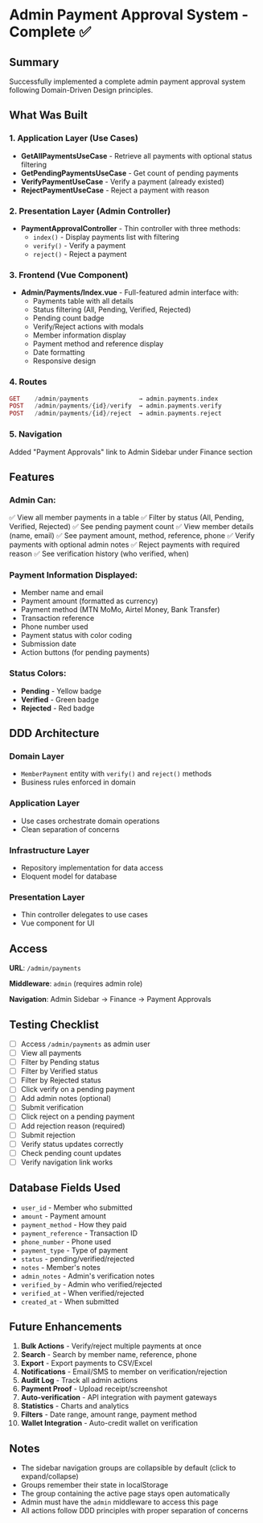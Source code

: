 # Admin Payment Approval System - Complete ✅

## Summary

Successfully implemented a complete admin payment approval system following Domain-Driven Design principles.

## What Was Built

### 1. Application Layer (Use Cases)
- **GetAllPaymentsUseCase** - Retrieve all payments with optional status filtering
- **GetPendingPaymentsUseCase** - Get count of pending payments
- **VerifyPaymentUseCase** - Verify a payment (already existed)
- **RejectPaymentUseCase** - Reject a payment with reason

### 2. Presentation Layer (Admin Controller)
- **PaymentApprovalController** - Thin controller with three methods:
  - `index()` - Display payments list with filtering
  - `verify()` - Verify a payment
  - `reject()` - Reject a payment

### 3. Frontend (Vue Component)
- **Admin/Payments/Index.vue** - Full-featured admin interface with:
  - Payments table with all details
  - Status filtering (All, Pending, Verified, Rejected)
  - Pending count badge
  - Verify/Reject actions with modals
  - Member information display
  - Payment method and reference display
  - Date formatting
  - Responsive design

### 4. Routes
```php
GET    /admin/payments              → admin.payments.index
POST   /admin/payments/{id}/verify  → admin.payments.verify
POST   /admin/payments/{id}/reject  → admin.payments.reject
```

### 5. Navigation
Added "Payment Approvals" link to Admin Sidebar under Finance section

## Features

### Admin Can:
✅ View all member payments in a table
✅ Filter by status (All, Pending, Verified, Rejected)
✅ See pending payment count
✅ View member details (name, email)
✅ See payment amount, method, reference, phone
✅ Verify payments with optional admin notes
✅ Reject payments with required reason
✅ See verification history (who verified, when)

### Payment Information Displayed:
- Member name and email
- Payment amount (formatted as currency)
- Payment method (MTN MoMo, Airtel Money, Bank Transfer)
- Transaction reference
- Phone number used
- Payment status with color coding
- Submission date
- Action buttons (for pending payments)

### Status Colors:
- **Pending** - Yellow badge
- **Verified** - Green badge
- **Rejected** - Red badge

## DDD Architecture

### Domain Layer
- `MemberPayment` entity with `verify()` and `reject()` methods
- Business rules enforced in domain

### Application Layer
- Use cases orchestrate domain operations
- Clean separation of concerns

### Infrastructure Layer
- Repository implementation for data access
- Eloquent model for database

### Presentation Layer
- Thin controller delegates to use cases
- Vue component for UI

## Access

**URL**: `/admin/payments`

**Middleware**: `admin` (requires admin role)

**Navigation**: Admin Sidebar → Finance → Payment Approvals

## Testing Checklist

- [ ] Access `/admin/payments` as admin user
- [ ] View all payments
- [ ] Filter by Pending status
- [ ] Filter by Verified status
- [ ] Filter by Rejected status
- [ ] Click verify on a pending payment
- [ ] Add admin notes (optional)
- [ ] Submit verification
- [ ] Click reject on a pending payment
- [ ] Add rejection reason (required)
- [ ] Submit rejection
- [ ] Verify status updates correctly
- [ ] Check pending count updates
- [ ] Verify navigation link works

## Database Fields Used

- `user_id` - Member who submitted
- `amount` - Payment amount
- `payment_method` - How they paid
- `payment_reference` - Transaction ID
- `phone_number` - Phone used
- `payment_type` - Type of payment
- `status` - pending/verified/rejected
- `notes` - Member's notes
- `admin_notes` - Admin's verification notes
- `verified_by` - Admin who verified/rejected
- `verified_at` - When verified/rejected
- `created_at` - When submitted

## Future Enhancements

1. **Bulk Actions** - Verify/reject multiple payments at once
2. **Search** - Search by member name, reference, phone
3. **Export** - Export payments to CSV/Excel
4. **Notifications** - Email/SMS to member on verification/rejection
5. **Audit Log** - Track all admin actions
6. **Payment Proof** - Upload receipt/screenshot
7. **Auto-verification** - API integration with payment gateways
8. **Statistics** - Charts and analytics
9. **Filters** - Date range, amount range, payment method
10. **Wallet Integration** - Auto-credit wallet on verification

## Notes

- The sidebar navigation groups are collapsible by default (click to expand/collapse)
- Groups remember their state in localStorage
- The group containing the active page stays open automatically
- Admin must have the `admin` middleware to access this page
- All actions follow DDD principles with proper separation of concerns
